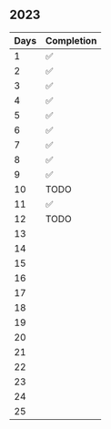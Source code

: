 ## 2023

| Days |  Completion |
| --- | ------- |
| 1   | ✅     |
| 2   | ✅     |
| 3   | ✅     |
| 4   | ✅     |
| 5   | ✅     |
| 6   | ✅     |
| 7   | ✅     |
| 8   | ✅     |
| 9   | ✅     |
| 10  | TODO    |
| 11  | ✅     |
| 12  | TODO    |
| 13  |         |
| 14  |         |
| 15  |         |
| 16  |         |
| 17  |         |
| 18  |         |
| 19  |         |
| 20  |         |
| 21  |         |
| 22  |         |
| 23  |         |
| 24  |         |
| 25  |         |